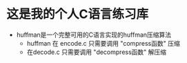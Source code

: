 # 这是我的个人C语言练习库
+ huffman是一个完整可用的C语言实现的huffman压缩算法
  + huffman 在 encode.c 只需要调用 "compress函数" 压缩
  + 在decode.c 只需要调用 "decompress函数" 解压缩
